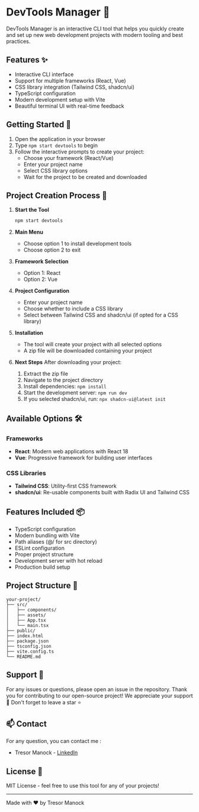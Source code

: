 # DevTools Manager 🚀

DevTools Manager is an interactive CLI tool that helps you quickly create and set up new web development projects with modern tooling and best practices.

## Features ✨

- Interactive CLI interface
- Support for multiple frameworks (React, Vue)
- CSS library integration (Tailwind CSS, shadcn/ui)
- TypeScript configuration
- Modern development setup with Vite
- Beautiful terminal UI with real-time feedback

## Getting Started 🎯

1. Open the application in your browser
2. Type `npm start devtools` to begin
3. Follow the interactive prompts to create your project:
   - Choose your framework (React/Vue)
   - Enter your project name
   - Select CSS library options
   - Wait for the project to be created and downloaded

## Project Creation Process 📝

1. **Start the Tool**
   ```bash
   npm start devtools
   ```

2. **Main Menu**
   - Choose option 1 to install development tools
   - Choose option 2 to exit

3. **Framework Selection**
   - Option 1: React
   - Option 2: Vue

4. **Project Configuration**
   - Enter your project name
   - Choose whether to include a CSS library
   - Select between Tailwind CSS and shadcn/ui (if opted for a CSS library)

5. **Installation**
   - The tool will create your project with all selected options
   - A zip file will be downloaded containing your project

6. **Next Steps**
   After downloading your project:
   1. Extract the zip file
   2. Navigate to the project directory
   3. Install dependencies: `npm install`
   4. Start the development server: `npm run dev`
   5. If you selected shadcn/ui, run: `npx shadcn-ui@latest init`

## Available Options 🛠️

### Frameworks
- **React**: Modern web applications with React 18
- **Vue**: Progressive framework for building user interfaces

### CSS Libraries
- **Tailwind CSS**: Utility-first CSS framework
- **shadcn/ui**: Re-usable components built with Radix UI and Tailwind CSS

## Features Included 📦

- TypeScript configuration
- Modern bundling with Vite
- Path aliases (@/ for src directory)
- ESLint configuration
- Proper project structure
- Development server with hot reload
- Production build setup

## Project Structure 📁

```
your-project/
├── src/
│   ├── components/
│   ├── assets/
│   ├── App.tsx
│   └── main.tsx
├── public/
├── index.html
├── package.json
├── tsconfig.json
├── vite.config.ts
└── README.md
```

## Support 💬

For any issues or questions, please open an issue in the repository.
Thank you for contributing to our open-source project! We appreciate your support 🚀
Don't forget to leave a star ⭐

## 📫 Contact
For any question, you can contact me :
- Tresor Manock - [LinkedIn](https://www.linkedin.com/in/tr%C3%A9sormanock/)

## License 📄

MIT License - feel free to use this tool for any of your projects!

---

Made with ❤️ by Tresor Manock